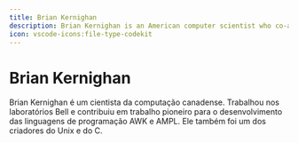 ```yaml
---
title: Brian Kernighan
description: Brian Kernighan is an American computer scientist who co-authored the book The C Programming Language with Dennis Ritchie, and is known for his contributions to the Unix operating system and the development of the AWK programming language.
icon: vscode-icons:file-type-codekit
---
```


# Brian Kernighan

Brian Kernighan é um cientista da computação canadense. Trabalhou nos laboratórios Bell e contribuiu em trabalho pioneiro para o desenvolvimento das linguagens de programação AWK e AMPL. Ele também foi um dos criadores do Unix e do C.